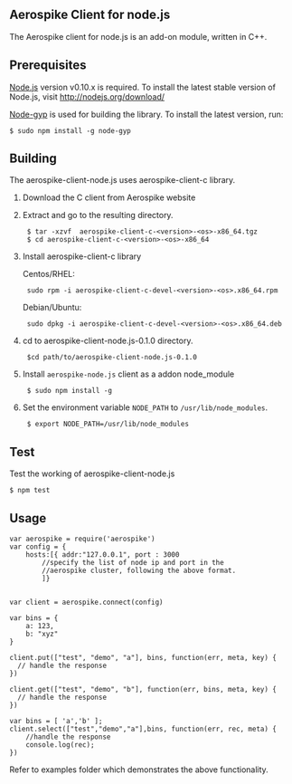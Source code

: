 ## Aerospike Client for node.js

The Aerospike client for node.js is an add-on module, written in C++. 

## Prerequisites

[Node.js](http://nodejs.org) version v0.10.x is required. To install the latest stable version of 
Node.js, visit http://nodejs.org/download/

[Node-gyp](https://github.com/TooTallNate/node-gyp) is used for building the 
library. To install the latest version, run:

    $ sudo npm install -g node-gyp

## Building

The aerospike-client-node.js uses aerospike-client-c library.

1. Download the C client from Aerospike website

2. Extract and go to the resulting directory.

        $ tar -xzvf  aerospike-client-c-<version>-<os>-x86_64.tgz
        $ cd aerospike-client-c-<version>-<os>-x86_64

3. Install aerospike-client-c library
    
    Centos/RHEL: 

        sudo rpm -i aerospike-client-c-devel-<version>-<os>.x86_64.rpm
        
    Debian/Ubuntu: 
    
        sudo dpkg -i aerospike-client-c-devel-<version>-<os>.x86_64.deb

4. cd to aerospike-client-node.js-0.1.0 directory.
    
        $cd path/to/aerospike-client-node.js-0.1.0

5. Install `aerospike-node.js` client as a addon node_module
    
        $ sudo npm install -g 

6. Set the environment variable `NODE_PATH` to `/usr/lib/node_modules`.
    
        $ export NODE_PATH=/usr/lib/node_modules

## Test

Test the working of aerospike-client-node.js 

    $ npm test

## Usage
	
	var aerospike = require('aerospike')
	var config = {
		hosts:[{ addr:"127.0.0.1", port : 3000 
			//specify the list of node ip and port in the
			//aerospike cluster, following the above format.
		    ]}
	
	
	var client = aerospike.connect(config)
	
	var bins = {
		a: 123,
		b: "xyz"
	}

	client.put(["test", "demo", "a"], bins, function(err, meta, key) {
	  // handle the response
	})
	
	client.get(["test", "demo", "b"], function(err, bins, meta, key) {
	  // handle the response
	})

	var bins = [ 'a','b' ];
	client.select(["test","demo","a"],bins, function(err, rec, meta) {
		//handle the response 
		console.log(rec);
	})

Refer to examples folder which demonstrates the above functionality.
